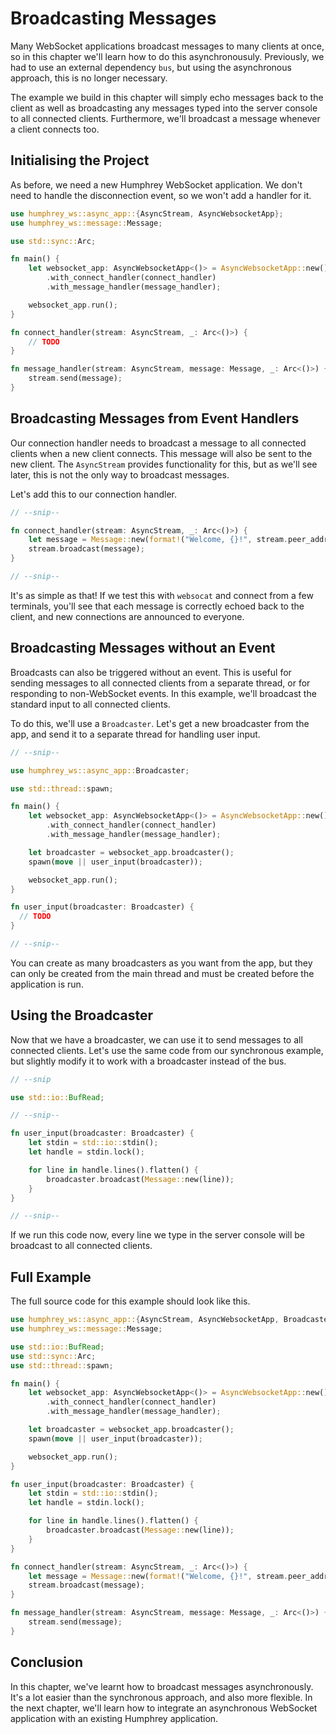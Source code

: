 # Broadcasting Messages
Many WebSocket applications broadcast messages to many clients at once, so in this chapter we'll learn how to do this asynchronousuly. Previously, we had to use an external dependency `bus`, but using the asynchronous approach, this is no longer necessary.

The example we build in this chapter will simply echo messages back to the client as well as broadcasting any messages typed into the server console to all connected clients. Furthermore, we'll broadcast a message whenever a client connects too.

## Initialising the Project
As before, we need a new Humphrey WebSocket application. We don't need to handle the disconnection event, so we won't add a handler for it.

```rs
use humphrey_ws::async_app::{AsyncStream, AsyncWebsocketApp};
use humphrey_ws::message::Message;

use std::sync::Arc;

fn main() {
    let websocket_app: AsyncWebsocketApp<()> = AsyncWebsocketApp::new()
        .with_connect_handler(connect_handler)
        .with_message_handler(message_handler);

    websocket_app.run();
}

fn connect_handler(stream: AsyncStream, _: Arc<()>) {
    // TODO
}

fn message_handler(stream: AsyncStream, message: Message, _: Arc<()>) {
    stream.send(message);
}
```

## Broadcasting Messages from Event Handlers
Our connection handler needs to broadcast a message to all connected clients when a new client connects. This message will also be sent to the new client. The `AsyncStream` provides functionality for this, but as we'll see later, this is not the only way to broadcast messages.

Let's add this to our connection handler.

```rs
// --snip--

fn connect_handler(stream: AsyncStream, _: Arc<()>) {
    let message = Message::new(format!("Welcome, {}!", stream.peer_addr()));
    stream.broadcast(message);
}

// --snip--
```

It's as simple as that! If we test this with `websocat` and connect from a few terminals, you'll see that each message is correctly echoed back to the client, and new connections are announced to everyone.

## Broadcasting Messages without an Event
Broadcasts can also be triggered without an event. This is useful for sending messages to all connected clients from a separate thread, or for responding to non-WebSocket events. In this example, we'll broadcast the standard input to all connected clients.

To do this, we'll use a `Broadcaster`. Let's get a new broadcaster from the app, and send it to a separate thread for handling user input.

```rs
// --snip--

use humphrey_ws::async_app::Broadcaster;

use std::thread::spawn;

fn main() {
    let websocket_app: AsyncWebsocketApp<()> = AsyncWebsocketApp::new()
        .with_connect_handler(connect_handler)
        .with_message_handler(message_handler);

    let broadcaster = websocket_app.broadcaster();
    spawn(move || user_input(broadcaster));

    websocket_app.run();
}

fn user_input(broadcaster: Broadcaster) {
  // TODO
}

// --snip--
```

You can create as many broadcasters as you want from the app, but they can only be created from the main thread and must be created before the application is run.

## Using the Broadcaster
Now that we have a broadcaster, we can use it to send messages to all connected clients. Let's use the same code from our synchronous example, but slightly modify it to work with a broadcaster instead of the bus.

```rs
// --snip

use std::io::BufRead;

// --snip--

fn user_input(broadcaster: Broadcaster) {
    let stdin = std::io::stdin();
    let handle = stdin.lock();

    for line in handle.lines().flatten() {
        broadcaster.broadcast(Message::new(line));
    }
}

// --snip--
```

If we run this code now, every line we type in the server console will be broadcast to all connected clients.

## Full Example
The full source code for this example should look like this.

```rs
use humphrey_ws::async_app::{AsyncStream, AsyncWebsocketApp, Broadcaster};
use humphrey_ws::message::Message;

use std::io::BufRead;
use std::sync::Arc;
use std::thread::spawn;

fn main() {
    let websocket_app: AsyncWebsocketApp<()> = AsyncWebsocketApp::new()
        .with_connect_handler(connect_handler)
        .with_message_handler(message_handler);

    let broadcaster = websocket_app.broadcaster();
    spawn(move || user_input(broadcaster));

    websocket_app.run();
}

fn user_input(broadcaster: Broadcaster) {
    let stdin = std::io::stdin();
    let handle = stdin.lock();

    for line in handle.lines().flatten() {
        broadcaster.broadcast(Message::new(line));
    }
}

fn connect_handler(stream: AsyncStream, _: Arc<()>) {
    let message = Message::new(format!("Welcome, {}!", stream.peer_addr()));
    stream.broadcast(message);
}

fn message_handler(stream: AsyncStream, message: Message, _: Arc<()>) {
    stream.send(message);
}
```

## Conclusion
In this chapter, we've learnt how to broadcast messages asynchronously. It's a lot easier than the synchronous approach, and also more flexible. In the next chapter, we'll learn how to integrate an asynchronous WebSocket application with an existing Humphrey application.